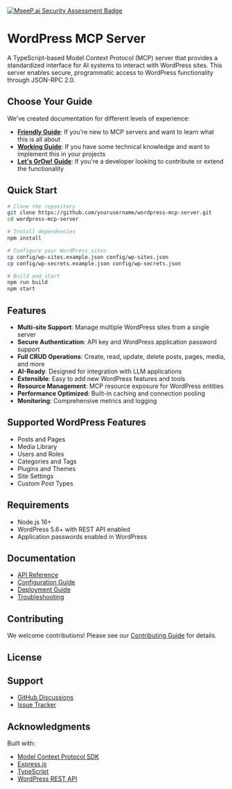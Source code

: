 [![MseeP.ai Security Assessment Badge](https://mseep.net/pr/w4ester-wp-mcp-server-badge.png)](https://mseep.ai/app/w4ester-wp-mcp-server)

# WordPress MCP Server

A TypeScript-based Model Context Protocol (MCP) server that provides a standardized interface for AI systems to interact with WordPress sites. This server enables secure, programmatic access to WordPress functionality through JSON-RPC 2.0.

## Choose Your Guide

We've created documentation for different levels of experience:

- **[Friendly Guide](docs/README-BEGINNER.md)**: If you're new to MCP servers and want to learn what this is all about
- **[Working Guide](docs/README-INTERMEDIATE.md)**: If you have some technical knowledge and want to implement this in your projects
- **[Let's GrOw! Guide](docs/README-ADVANCED.md)**: If you're a developer looking to contribute or extend the functionality

## Quick Start

```bash
# Clone the repository
git clone https://github.com/yourusername/wordpress-mcp-server.git
cd wordpress-mcp-server

# Install dependencies
npm install

# Configure your WordPress sites
cp config/wp-sites.example.json config/wp-sites.json
cp config/wp-secrets.example.json config/wp-secrets.json

# Build and start
npm run build
npm start
```

## Features

- **Multi-site Support**: Manage multiple WordPress sites from a single server
- **Secure Authentication**: API key and WordPress application password support
- **Full CRUD Operations**: Create, read, update, delete posts, pages, media, and more
- **AI-Ready**: Designed for integration with LLM applications
- **Extensible**: Easy to add new WordPress features and tools
- **Resource Management**: MCP resource exposure for WordPress entities
- **Performance Optimized**: Built-in caching and connection pooling
- **Monitoring**: Comprehensive metrics and logging

## Supported WordPress Features

- Posts and Pages
- Media Library
- Users and Roles
- Categories and Tags
- Plugins and Themes
- Site Settings
- Custom Post Types

## Requirements

- Node.js 16+
- WordPress 5.6+ with REST API enabled
- Application passwords enabled in WordPress

## Documentation

- [API Reference](docs/API.md)
- [Configuration Guide](docs/CONFIGURATION.md)
- [Deployment Guide](docs/DEPLOYMENT.md)
- [Troubleshooting](docs/TROUBLESHOOTING.md)

## Contributing

We welcome contributions! Please see our [Contributing Guide](CONTRIBUTING.md) for details.

## License

## Support

- [GitHub Discussions](https://github.com/w4ester/wordpress-mcp-server/discussions)
- [Issue Tracker](https://github.com/w4ester/wordpress-mcp-server/issues)

## Acknowledgments

Built with:
- [Model Context Protocol SDK](https://github.com/modelcontextprotocol/sdk)
- [Express.js](https://expressjs.com/)
- [TypeScript](https://www.typescriptlang.org/)
- [WordPress REST API](https://developer.wordpress.org/rest-api/)
